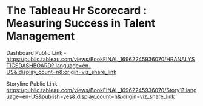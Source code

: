 # The Tableau Hr Scorecard : Measuring Success in Talent Management


Dashboard Public Link - https://public.tableau.com/views/BookFINAL_16962245936070/HRANALYSTICSDASHBOARD?:language=en-US&:display_count=n&:origin=viz_share_link


Storyline Public Link - https://public.tableau.com/views/BookFINAL_16962245936070/Story1?:language=en-US&publish=yes&:display_count=n&:origin=viz_share_link
